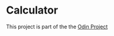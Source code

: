 # Calculator
This project is part of the the <a href="https://www.theodinproject.com/lessons/foundations-calculator"> Odin Project </a>
